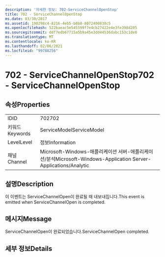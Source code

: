 ```yaml
---
description: '자세한 정보: 702-ServiceChannelOpenStop'
title: 702 - ServiceChannelOpenStop
ms.date: 03/30/2017
ms.assetid: 190298c4-8216-4eb5-b8b0-8072400838c5
ms.openlocfilehash: 522baeac5e545599f7e4cb27422e4e3fe398d205
ms.sourcegitcommit: ddf7edb67715a5b9a45e3dd44536dabc153c1de0
ms.translationtype: MT
ms.contentlocale: ko-KR
ms.lasthandoff: 02/06/2021
ms.locfileid: "99788256"
---
```

# <a name="702---servicechannelopenstop"></a><span data-ttu-id="ca16e-103">702 - ServiceChannelOpenStop</span><span class="sxs-lookup"><span data-stu-id="ca16e-103">702 - ServiceChannelOpenStop</span></span>

## <a name="properties"></a><span data-ttu-id="ca16e-104">속성</span><span class="sxs-lookup"><span data-stu-id="ca16e-104">Properties</span></span>  
  
|||  
|-|-|  
|<span data-ttu-id="ca16e-105">ID</span><span class="sxs-lookup"><span data-stu-id="ca16e-105">ID</span></span>|<span data-ttu-id="ca16e-106">702</span><span class="sxs-lookup"><span data-stu-id="ca16e-106">702</span></span>|  
|<span data-ttu-id="ca16e-107">키워드</span><span class="sxs-lookup"><span data-stu-id="ca16e-107">Keywords</span></span>|<span data-ttu-id="ca16e-108">ServiceModel</span><span class="sxs-lookup"><span data-stu-id="ca16e-108">ServiceModel</span></span>|  
|<span data-ttu-id="ca16e-109">Level</span><span class="sxs-lookup"><span data-stu-id="ca16e-109">Level</span></span>|<span data-ttu-id="ca16e-110">정보</span><span class="sxs-lookup"><span data-stu-id="ca16e-110">Information</span></span>|  
|<span data-ttu-id="ca16e-111">채널</span><span class="sxs-lookup"><span data-stu-id="ca16e-111">Channel</span></span>|<span data-ttu-id="ca16e-112">Microsoft-Windows-애플리케이션 서버-애플리케이션/분석</span><span class="sxs-lookup"><span data-stu-id="ca16e-112">Microsoft-Windows-Application Server-Applications/Analytic</span></span>|  
  
## <a name="description"></a><span data-ttu-id="ca16e-113">설명</span><span class="sxs-lookup"><span data-stu-id="ca16e-113">Description</span></span>  

 <span data-ttu-id="ca16e-114">이 이벤트는 ServiceChannelOpen이 완료될 때 내보내집니다.</span><span class="sxs-lookup"><span data-stu-id="ca16e-114">This event is emitted when ServiceChannelOpen is completed.</span></span>  
  
## <a name="message"></a><span data-ttu-id="ca16e-115">메시지</span><span class="sxs-lookup"><span data-stu-id="ca16e-115">Message</span></span>  

 <span data-ttu-id="ca16e-116">ServiceChannelOpen이 완료되었습니다.</span><span class="sxs-lookup"><span data-stu-id="ca16e-116">ServiceChannelOpen completed.</span></span>  
  
## <a name="details"></a><span data-ttu-id="ca16e-117">세부 정보</span><span class="sxs-lookup"><span data-stu-id="ca16e-117">Details</span></span>
